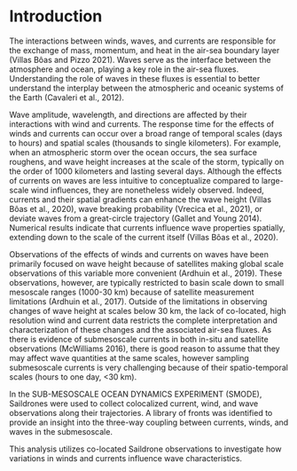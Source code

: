 # Introduction

The interactions between winds, waves, and currents are responsible for the exchange of mass, momentum, and heat in the air-sea boundary layer (Villas Bôas and Pizzo 2021). Waves serve as the interface between the atmosphere and ocean, playing a key role in the air-sea fluxes. Understanding the role of waves in these fluxes is essential to better understand the interplay between the atmospheric and oceanic systems of the Earth (Cavaleri et al., 2012).

Wave amplitude, wavelength, and directions are affected by their interactions with wind and currents. The response time for the effects of winds and currents can occur over a broad range of temporal scales (days to hours) and spatial scales (thousands to single kilometers). For example, when an atmospheric storm over the ocean occurs, the sea surface roughens, and wave height increases at the scale of the storm, typically on the order of 1000 kilometers and lasting several days. Although the effects of currents on waves are less intuitive to conceptualize compared to large-scale wind influences, they are nonetheless widely observed. Indeed, currents and their spatial gradients can enhance the wave height (Villas Bôas et al., 2020), wave breaking probability (Vrecica et al., 2021), or deviate waves from a great-circle trajectory (Gallet and Young 2014). Numerical results indicate that currents influence wave properties spatially, extending down to the scale of the current itself (Villas Bôas et al., 2020).

Observations of the effects of winds and currents on waves have been primarily focused on wave height because of satellites making global scale observations of this variable more convenient (Ardhuin et al., 2019). These observations, however, are typically restricted to basin scale down to small mesoscale ranges (1000-30 km) because of satellite measurement limitations (Ardhuin et al., 2017). Outside of the limitations in observing changes of wave height at scales below 30 km, the lack of co-located, high resolution wind and current data restricts the complete interpretation and characterization of these changes and the associated air-sea fluxes. As there is evidence of submesoscale currents in both in-situ and satellite observations (McWilliams 2016), there is good reason to assume that they may affect wave quantities at the same scales, however sampling submesoscale currents is very challenging because of their spatio-temporal scales (hours to one day, <30 km).

In the SUB-MESOSCALE OCEAN DYNAMICS EXPERIMENT (SMODE), Saildrones were used to collect colocalized current, wind, and wave observations along their trajectories. A library of fronts was identified to provide an insight into the three-way coupling between currents, winds, and waves in the submesoscale. 

This analysis utilizes co-located Saildrone observations to investigate how variations in winds and currents influence wave characteristics.
